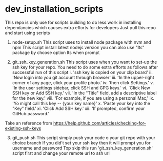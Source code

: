 # dev_installation_scripts

This repo is only use for scripts building to do less work in installing dependancies which causes extra efforts for developers
Just pull this repo and start using scripts

1. node-setup.sh
  This script uses to install node package with nvm and npm
  This script install latest nodejs version
  you can also use "lts" package by choose option lts when prompt
  
2. git_ssh_key_generation.sh
  This script uses when you want to set-up the ssh key for your repo.
  You need to do some extra efforts as follows after successful run of this script
  i.    'ssh key is copied on your clip board'
  ii.   'Now login into you git account through browser'
  iii.  'In the upper-right corner of any page, click your profile photo.'
  iv.   'then click Settings.'
  v.    'In the user settings sidebar, click SSH and GPG keys.'
  vi.   'Click New SSH key or Add SSH key.'
  vii.  'In the "Title" field, add a descriptive label for the new key.' 
  viii. 'For example, if you are using a personal Mac,' 
  ix.   'Yo might call this key -- {your key name}'
  x.    'Paste your key into the "Key" field.'
  xi.   'Click Add SSH key.'
  xii.  'If prompted, confirm your GitHub password.'
  
  Take an reference from https://help.github.com/articles/checking-for-existing-ssh-keys
 
 3. git_push.sh
  This script simply push your code o your git repo with your choice branch
  If you did't set your ssh key then it will prompt you for username and password
  Top skip this run 'git_ssh_key_generation.sh' script first and change your remote url to ssh url
  
